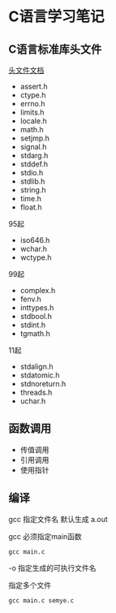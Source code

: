 # C语言学习笔记

## C语言标准库头文件

[头文件文档](https://zh.cppreference.com/w/c/header)

- assert.h
- ctype.h
- errno.h
- limits.h
- locale.h
- math.h
- setjmp.h
- signal.h
- stdarg.h
- stddef.h
- stdio.h
- stdlib.h
- string.h
- time.h
- float.h

95起

- iso646.h
- wchar.h
- wctype.h

99起

- complex.h
- fenv.h
- inttypes.h
- stdbool.h
- stdint.h
- tgmath.h

11起

- stdalign.h
- stdatomic.h
- stdnoreturn.h
- threads.h
- uchar.h

## 函数调用

- 传值调用
- 引用调用
- 使用指针


## 编译

gcc 指定文件名 默认生成 a.out 

gcc 必须指定main函数

```
gcc main.c
```

-o 指定生成的可执行文件名

指定多个文件
```
gcc main.c semye.c
```
